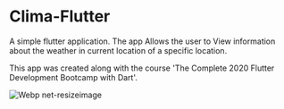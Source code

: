 # Clima-Flutter

A simple flutter application.
The app Allows the user to View information about the weather in current location of a specific location.

This app was created along with the course 'The Complete 2020 Flutter Development Bootcamp with Dart'.

![Webp net-resizeimage](https://user-images.githubusercontent.com/22684921/80017921-97543480-84d5-11ea-9a23-30ed363cab2c.png)

